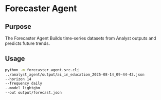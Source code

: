 # Forecaster Agent

## Purpose
The Forecaster Agent Builds time-series datasets from Analyst outputs and predicts future trends.

## Usage
```bash
python -m forecaster_agent.src.cli
../analyst_agent/output/ai_in_education_2025-08-14_09-44-43.json
--horizon 14
--frequency daily
--model lightgbm
--out output/forecast.json
